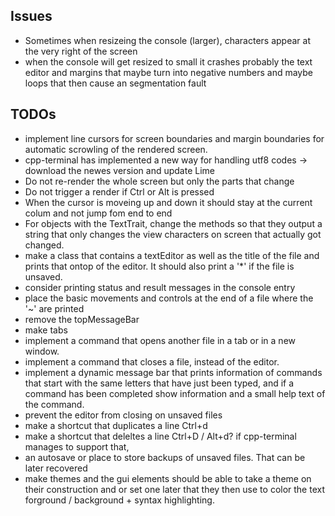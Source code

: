 Issues
------
+ Sometimes when resizeing the console (larger), characters appear at the very right of the screen
+ when the console will get resized to small it crashes
	probably the text editor and margins that maybe turn into negative numbers and maybe loops that then 
	cause an segmentation fault

TODOs
-----
+ implement line cursors for screen boundaries and margin boundaries for automatic scrowling
	of the rendered screen. 
+ cpp-terminal has implemented a new way for handling utf8 codes -> download the newes version and update Lime
+ Do not re-render the whole screen but only the parts that change
+ Do not trigger a render if Ctrl or Alt is pressed
+ When the cursor is moveing up and down it should stay at the current colum and not jump fom end 
	to end
+ For objects with the TextTrait, change the methods so that they output a string that only changes
	the view characters on screen that actually got changed.
+ make a class that contains a textEditor as well as the title of the file and prints that
	ontop of the editor. It should also print a '*' if the file is unsaved.
+ consider printing status and result messages in the console entry
+ place the basic movements and controls at the end of a file where the '~' are printed
+ remove the topMessageBar
+ make tabs
+ implement a command that opens another file in a tab or in a new window.
+ implement a command that closes a file, instead of the editor.
+ implement a dynamic message bar that prints information of commands that start with the 
	same letters that have just been typed, and if a command has been completed show information
	and a small help text of the command.
+ prevent the editor from closing on unsaved files
+ make a shortcut that duplicates a line Ctrl+d
+ make a shortcut that deleltes a line Ctrl+D / Alt+d? if cpp-terminal manages to support that,
+ an autosave or place to store backups of unsaved files. That can be later recovered
+ make themes and the gui elements should be able to take a theme on their construction and or set
	one later that they then use to color the text forground / background + syntax highlighting.